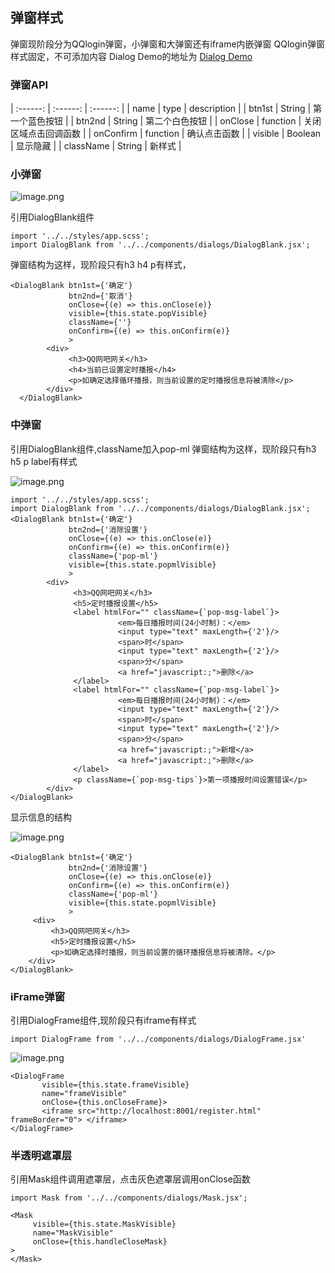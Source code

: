 ## 弹窗样式
弹窗现阶段分为QQlogin弹窗，小弹窗和大弹窗还有iframe内嵌弹窗
QQlogin弹窗样式固定，不可添加内容
Dialog Demo的地址为 
[Dialog Demo](http://localhost:8001/dialog_demo.html)

### 弹窗API

| :------: | :------: |  :------: |
| name | type | description |
| btn1st | String | 第一个蓝色按钮 |
| btn2nd | String | 第二个白色按钮 |
| onClose | function | 关闭区域点击回调函数 |
| onConfirm | function | 确认点击函数 |
| visible | Boolean | 显示隐藏 |
| className | String | 新样式 |


### 小弹窗
![image.png](/philozhang/netbar-gateway-admin/uploads/3A19197C6095421C8406D920EDBC0E85/image.png)

引用DialogBlank组件


    import '../../styles/app.scss';
    import DialogBlank from '../../components/dialogs/DialogBlank.jsx';

弹窗结构为这样，现阶段只有h3 h4 p有样式，

    <DialogBlank btn1st={'确定'}
                 btn2nd={'取消'}
                 onClose={(e) => this.onClose(e)}
                 visible={this.state.popVisible}
                 className={''}
                 onConfirm={(e) => this.onConfirm(e)}
                 >
            <div>
                 <h3>QQ网吧网关</h3>
                 <h4>当前已设置定时播报</h4>
                 <p>如确定选择循环播报，则当前设置的定时播报信息将被清除</p>
            </div>
      </DialogBlank>

### 中弹窗
     
引用DialogBlank组件,className加入pop-ml
弹窗结构为这样，现阶段只有h3 h5 p label有样式

![image.png](/philozhang/netbar-gateway-admin/uploads/784CB7C92E4C457EA8C5F7D49F70650D/image.png)

    import '../../styles/app.scss';
    import DialogBlank from '../../components/dialogs/DialogBlank.jsx';
    <DialogBlank btn1st={'确定'}
                 btn2nd={'消除设置'}
                 onClose={(e) => this.onClose(e)}
                 onConfirm={(e) => this.onConfirm(e)}
                 className={'pop-ml'}
                 visible={this.state.popmlVisible}
                 >
            <div>
                  <h3>QQ网吧网关</h3>
                  <h5>定时播报设置</h5>
                  <label htmlFor="" className={`pop-msg-label`}>
                            <em>每日播报时间(24小时制)：</em>
                            <input type="text" maxLength={'2'}/>
                            <span>时</span>
                            <input type="text" maxLength={'2'}/>
                            <span>分</span>
                            <a href="javascript:;">删除</a>
                  </label>
                  <label htmlFor="" className={`pop-msg-label`}>
                            <em>每日播报时间(24小时制)：</em>
                            <input type="text" maxLength={'2'}/>
                            <span>时</span>
                            <input type="text" maxLength={'2'}/>
                            <span>分</span>
                            <a href="javascript:;">新增</a>
                            <a href="javascript:;">删除</a>
                  </label>
                  <p className={`pop-msg-tips`}>第一项播报时间设置错误</p>
            </div>
    </DialogBlank>
    
显示信息的结构

![image.png](/philozhang/netbar-gateway-admin/uploads/BB6245216F2B403C9775A8BB7BE3B50E/image.png)

    <DialogBlank btn1st={'确定'}
                 btn2nd={'消除设置'}
                 onClose={(e) => this.onClose(e)}
                 onConfirm={(e) => this.onConfirm(e)}
                 className={'pop-ml'}
                 visible={this.state.popmlVisible}
                 >
         <div>
             <h3>QQ网吧网关</h3>
             <h5>定时播报设置</h5>
             <p>如确定选择时播报，则当前设置的循环播报信息将被清除。</p>
        </div>
    </DialogBlank>
### iFrame弹窗
    
引用DialogFrame组件,现阶段只有iframe有样式

    import DialogFrame from '../../components/dialogs/DialogFrame.jsx'

![image.png](/philozhang/netbar-gateway-admin/uploads/5CE527BAD8DA434C876F164484BCC539/image.png)

    <DialogFrame
           visible={this.state.frameVisible}
           name="frameVisible"
           onClose={this.onCloseFrame}>
           <iframe src="http://localhost:8001/register.html" frameBorder="0"> </iframe>
    </DialogFrame>


### 半透明遮罩层

引用Mask组件调用遮罩层，点击灰色遮罩层调用onClose函数

    import Mask from '../../components/dialogs/Mask.jsx';
    
    <Mask
         visible={this.state.MaskVisible}
         name="MaskVisible"
         onClose={this.handleCloseMask}
    >
    </Mask>